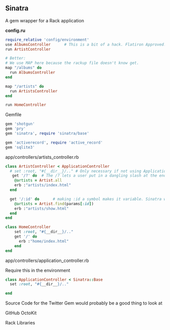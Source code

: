 Sinatra
-------

A gem wrapper for a Rack application

**config.ru**
```ruby
require_relative 'config/environment'
use AlbumsController      # This is a bit of a hack. Flatiron Approved. Steven Frowned Upon
run ArtistController

# Better:
# We use MAP here because the rackup file doesn't know get.
map "/albums" do
  run AlbumsController
end

map "/artists" do
  run ArtistsController
end

run HomeController
```

Gemfile
```ruby
gem 'shotgun'
gem 'pry'
gem 'sinatra', require 'sinatra/base'

gem 'activerecord', require 'active_record'
gem 'sqlite3'
```

app/controllers/artists_controller.rb
```ruby
class ArtistController < ApplicationController
  # set :root, "#{__dir__}/.." # Only necessary if not using ApplicationController super class
   get '/?' do  # The /? lets a user put in a dangling slash at the end without returning an error
    @artists = Artist.all
    erb :"artists/index.html"
  end

  get '/:id' do      # making :id a symbol makes it variable. Sinatra will capture this value and assign it to the Sinatra parameter "id"
    @artists = Artist.find(params[:id])
    erb :"artists/show.html"
  end
end
```

```ruby
class HomeController
    set :root, "#{__dir__}/.."
    get '/' do
      erb :"home/index.html"
    end
end
```

app/controllers/application_controller.rb

Require this in the environment
```ruby
class ApplicationController < Sinatra::Base
  set :root, "#{__dir__}/.."

end
```

Source Code for the Twitter Gem would probably be a good thing to look at

GitHub OctoKit

Rack Libraries
